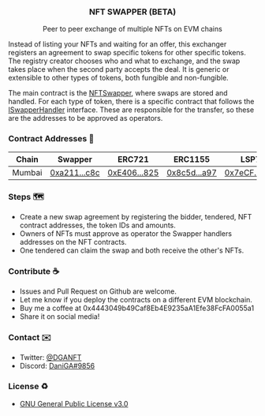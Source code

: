 <h3 align="center">NFT SWAPPER (BETA)</h3> 
<p align="center">Peer to peer exchange of multiple NFTs on EVM chains</p>
 


Instead of listing your NFTs and waiting for an offer, this exchanger registers an agreement to swap specific tokens for other specific tokens. The registry creator chooses who and what to exchange, and the swap takes place when the second party accepts the deal. It is generic or extensible to other types of tokens, both fungible and non-fungible.

The main contract is the [NFTSwapper](./contracts/NFTSwapper.sol), where swaps are stored and handled. For each type of token, there is a specific contract that follows the [ISwapperHandler](./contracts/ISwapperHandler.sol) interface. These are responsible for the transfer, so these are the addresses to be approved as operators.

### Contract Addresses 🔑

| Chain	| Swapper | ERC721 | ERC1155 | LSP7 | LSP8 | 
|:-------:|:-------:|:-------:|:-------:|:-------:|:-------:|
| Mumbai	| [0xa211...c8c](https://mumbai.polygonscan.com/address/0xa2119757427C842670aDba41FaeF914fcC9eDc8c#code) | [0xE406...825](https://mumbai.polygonscan.com/address/0xE40692FFdCAf5703EdB523863E86fa1e9F8D2825#code) | [0x8c5d...a97](https://mumbai.polygonscan.com/address/0x8c5d6396489fE528B227D62fA3483bb346824a97#code) | [0x7eCF...73C](https://mumbai.polygonscan.com/address/0x7eCFb1D1BB649F8C7bBf099B15f68D7Cb662a73C#code) | [0xC243...04D](https://mumbai.polygonscan.com/address/0xC2439e3ED3Be3f8723C84eAb8aD8DCAb9243804D#code) |


### Steps 🗺️
* Create a new swap agreement by registering the bidder, tendered, NFT contract addresses, the token IDs and amounts.
* Owners of NFTs must approve as operator the Swapper handlers addresses on the NFT contracts. 
* One tendered can claim the swap and both receive the other's NFTs.

### Contribute ☕
* Issues and Pull Request on Github are welcome.
* Let me know if you deploy the contracts on a different EVM blockchain.
* Buy me a coffee at 0x4443049b49Caf8Eb4E9235aA1Efe38FcFA0055a1
* Share it on social media!

### Contact ✉️
 * Twitter: [@DGANFT](https://twitter.com/DGANFT)
 * Discord: [DaniGA#9856](https://discord.com/invite/H4WMdnz5nw)

### License ♻️
  * [GNU General Public License v3.0](https://www.gnu.org/licenses/gpl-3.0.html)